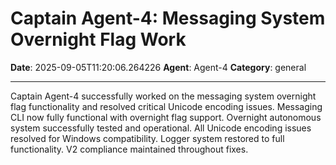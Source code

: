 # Captain Agent-4: Messaging System Overnight Flag Work

**Date**: 2025-09-05T11:20:06.264226
**Agent**: Agent-4
**Category**: general

---

Captain Agent-4 successfully worked on the messaging system overnight flag functionality and resolved critical Unicode encoding issues. Messaging CLI now fully functional with overnight flag support. Overnight autonomous system successfully tested and operational. All Unicode encoding issues resolved for Windows compatibility. Logger system restored to full functionality. V2 compliance maintained throughout fixes.

